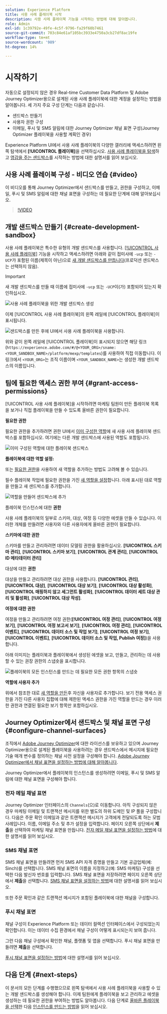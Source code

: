 ```yaml
---
solution: Experience Platform
title: 사용 사례 플레이북 시작
description: 사용 사례 플레이북 기능을 시작하는 방법에 대해 알아봅니다.
role: Admin
exl-id: 1c39792e-49fe-4c5f-9796-fa29f60b7461
source-git-commit: 703c84e61af105bc3933e4750a3cb27df8ac19fe
workflow-type: tm+mt
source-wordcount: '989'
ht-degree: 14%

---
```



# 시작하기

자동으로 설정되지 않은 경우 Real-time Customer Data Platform 및 Adobe Journey Optimizer용으로 설계된 사용 사례 플레이북에 대한 계정을 설정하는 방법을 알아봅니다. 세 가지 주요 구성 단계는 다음과 같습니다.

* 샌드박스 만들기
* 사용자 권한 구성
* 이메일, 푸시 및 SMS 알림에 대한 Journey Optimizer 채널 표면 구성(Journey Optimizer 플레이북을 사용할 계획인 경우)

Experience Platform UI에서 사용 사례 플레이북의 다양한 갤러리에 액세스하려면 왼쪽 탐색에서 **[!UICONTROL 플레이북]**&#x200B;을 선택하십시오. [사용 사례 플레이북을 탐색](../playbooks/navigate.md)하고 [영감을 주는 샌드박스](../playbooks/navigate.md)를 시작하는 방법에 대한 설명서를 읽어 보십시오.

## 사용 사례 플레이북 구성 - 비디오 연습 {#video}

이 비디오를 통해 Journey Optimizer에서 샌드박스를 만들고, 권한을 구성하고, 이메일, 푸시 및 SMS 알림에 대한 채널 표면을 구성하는 데 필요한 단계에 대해 알아보십시오.

>[!VIDEO](https://video.tv.adobe.com/v/3426987?learn=on)

## 개발 샌드박스 만들기 {#create-development-sandbox}

사용 사례 플레이북은 특수한 유형의 개발 샌드박스를 사용합니다. [[!UICONTROL 사용 사례 플레이북]](/help/use-case-playbooks/playbooks/overview.md) 기능을 시작하고 액세스하려면 아래와 같이 접미사에 `-ucp` 또는 `-UCP`가 포함된 이름(제목이 아닌)으로 [새 개발 샌드박스를 만듭니다](/help/sandboxes/ui/user-guide.md#create)(프로덕션 샌드박스는 선택하지 않음).

>[!IMPORTANT]
>
>새 개발 샌드박스를 만들 때 이름에 접미사에 `-ucp` 또는 `-UCP`이(가) 포함되어 있는지 확인하십시오.


![사용 사례 플레이북을 위한 개발 샌드박스 생성](/help/use-case-playbooks/assets/playbooks/get-started/create-sandbox-ucp.png)

이제 [!UICONTROL 사용 사례 플레이북]의 왼쪽 레일에 [!UICONTROL 플레이북]이 표시됩니다.

![샌드박스를 만든 후에 UI에서 사용 사례 플레이북을 사용합니다.](/help/use-case-playbooks/assets/playbooks/get-started/ucp-sandbox-in-ui.png)

위와 같이 왼쪽 레일에 [!UICONTROL 플레이북]이 표시되지 않으면 해당 링크(`https://experience.adobe.com/#/@<YOUR_ORG>/sname:<YOUR_SANDBOX_NAME>/platform/mexp/templates`)를 사용하여 직접 이동합니다. 이 링크에서 `<YOUR_ORG>`는 조직 이름이며 `<YOUR_SANDBOX_NAME>`는 생성한 개발 샌드박스의 이름입니다.

## 팀에 필요한 액세스 권한 부여 {#grant-access-permissions}

[!UICONTROL 사용 사례 플레이북]을 시작하려면 마케팅 팀원이 만든 플레이북 목록을 보거나 직접 플레이북을 만들 수 있도록 올바른 권한이 필요합니다.

**필요한 권한**

필요한 권한을 추가하려면 권한 UI에서 [이미 구성한 역할](/help/access-control/abac/ui/permissions.md#managing-sandboxes-for-role)에 새 사용 사례 플레이북 샌드박스를 포함하십시오. 여기에는 다른 개발 샌드박스에 사용된 역할도 포함됩니다.

![이미 구성된 역할에 대한 플레이북 샌드박스](/help/use-case-playbooks/assets/playbooks/get-started/permissions-to-existing-roles.png)

**플레이북에 대한 역할 설정:**

또는 [필요한 권한](/help/access-control/home.md#sandboxes-and-permissions)을 사용하여 새 역할을 추가하는 방법도 고려해 볼 수 있습니다.

필수 플레이북 작업에 필요한 권한을 가진 [새 역할을 설정](/help/access-control/abac/ui/permissions.md)합니다. 아래 표시된 대로 역할을 만들고 새 샌드박스를 추가합니다.

![역할을 만들어 샌드박스에 추가](/help/use-case-playbooks/assets/playbooks/get-started/create-new-role.png)

플레이북 인스턴스에 대한 **권한**

사용 사례 플레이북의 일부로 스키마, 대상, 여정 등 다양한 에셋을 만들 수 있습니다. 이러한 개체를 만들려면 사용자와 다른 사용자에게 올바른 권한이 필요합니다.

**스키마에 대한 권한**

스키마를 만들고 관리하려면 데이터 모델링 권한을 활용하십시오. **[!UICONTROL 스키마 관리]**, **[!UICONTROL 스키마 보기]**, **[!UICONTROL 관계 관리]**, **[!UICONTROL ID 메타데이터 관리]**

대상에 대한 **권한**

대상을 만들고 관리하려면 대상 권한을 사용합니다. **[!UICONTROL 관리]**, **[!UICONTROL 대상]**, **[!UICONTROL 대상 보기]**, **[!UICONTROL 대상 활성화]**, **[!UICONTROL 매핑하지 않고 세그먼트 활성화]**, **[!UICONTROL 데이터 세트 대상 관리 및 활성화]**, **[!UICONTROL 대상 작성]**.

**여정에 대한 권한**

여정을 만들고 관리하려면 여정 권한(**[!UICONTROL 여정 관리]**, **[!UICONTROL 여정 보기]**, **[!UICONTROL 여정 보고서 보기]**, **[!UICONTROL 여정 관리]**, **[!UICONTROL 이벤트]**, **[!UICONTROL 데이터 소스 및 작업 보기]**, **[!UICONTROL 여정 보기]**, **[!UICONTROL 이벤트]**, **[!UICONTROL 데이터 소스 및 작업, Publish 여정]**)을 사용합니다.

아래 이미지는 플레이북과 플레이북에서 생성된 에셋을 보고, 만들고, 관리하는 데 사용할 수 있는 권장 권한의 스냅숏을 표시합니다.

![플레이북의 모든 인스턴스를 만드는 데 필요한 모든 권한 항목의 스냅숏](/help/use-case-playbooks/assets/playbooks/get-started/permission-snapshot.png)

**역할에 사용자 추가**

위에서 참조한 대로 [새 역할을 만든](/help/access-control/abac/ui/permissions.md#managing-users-for-role)후 자신을 사용자로 추가합니다. 보기 전용 액세스 권한을 가진 다른 사용자 집합에 대해 제한된 액세스 권한을 가진 역할을 만드는 경우 이러한 권한과 연결된 필요한 보기 항목만 포함하십시오.

## Journey Optimizer에서 샌드박스 및 채널 표면 구성 {#configure-channel-surfaces}

조직에서 [Adobe Journey Optimizer](https://experienceleague.adobe.com/docs/journey-optimizer/using/ajo-home.html?lang=ko-KR)에 대한 라이선스를 보유하고 있으며 Journey Optimizer용으로 설계된 플레이북을 사용하려는 경우 샌드박스에서 메시지에 필요한 기술 매개 변수를 정의하는 채널 사전 설정을 구성해야 합니다. [Adobe Journey Optimizer에서 채널 표면을 설정하는 방법에 대해 알아봅니다](https://experienceleague.adobe.com/docs/journey-optimizer/using/configuration/channel-surfaces.html).

Journey Optimizer에서 플레이북의 인스턴스를 생성하려면 이메일, 푸시 및 SMS 알림에 대한 채널 표면을 구성해야 합니다.

### 전자 메일 채널 표면

Journey Optimizer 인터페이스의 `Channels`(으)로 이동합니다. 아직 구성되지 않은 경우 마케팅 이메일 및 트랜잭션 메시지를 위한 별도의 하위 도메인 및 IP 풀을 구성합니다. 다음은 주문 확인 이메일과 같은 트랜잭션 메시지가 고객에게 전달되도록 하는 모범 사례입니다. 이름, 이메일 주소 및 추가 설정을 입력합니다. 페이지 오른쪽 상단에서 **제출**&#x200B;을 선택하여 마케팅 채널 표면을 만듭니다. [전자 메일 채널 표면을 설정하는 방법](https://experienceleague.adobe.com/docs/journey-optimizer/using/email/configure-email/email-settings.html)에 대한 설명서를 읽어 보십시오.

### SMS 채널 표면

SMS 채널 표면을 만들려면 먼저 SMS API 자격 증명을 만들고 기본 공급업체(예: Sinch)를 선택합니다. SMS 채널 표면의 이름을 지정하고(예: SMS 마케팅) 구성을 선택한 다음 발신자 번호를 입력합니다. SMS 채널 표면을 저장하려면 페이지 오른쪽 상단에서 **제출**&#x200B;을 선택합니다. [SMS 채널 표면을 설정하는 방법](https://experienceleague.adobe.com/docs/journey-optimizer/using/sms/sms-configuration.html?lang=ko#message-preset-sms)에 대한 설명서를 읽어 보십시오.

또한 주문 확인과 같은 트랜잭션 메시지가 포함된 플레이북에 대한 채널을 구성합니다.

### 푸시 채널 표면

채널 구성이 Experience Platform 또는 데이터 컬렉션 인터페이스에서 구성되었는지 확인합니다. 이는 데이터 수집 환경에서 채널 구성이 어떻게 표시되는지 보여 줍니다.

<!-- ![Channel configurations in Data collections](/help/use-case-playbooks/assets/playbooks/get-started/.png) -->

그런 다음 채널 구성에서 확인한 채널, 플랫폼 및 앱을 선택합니다. 푸시 채널 표면을 만들려면 **제출**&#x200B;을 선택합니다.

[푸시 채널 표면을 설정하는 방법](https://experienceleague.adobe.com/docs/journey-optimizer/using/push/push-config/push-configuration.html)에 대한 설명서를 읽어 보십시오.

## 다음 단계 {#next-steps}

이 문서의 모든 단계를 수행했으므로 왼쪽 탐색에서 사용 사례 플레이북을 사용할 수 있는 개발 샌드박스를 생성해야 합니다. 이제 팀원에게 플레이북을 보고 관리하고 에셋을 생성하는 데 필요한 권한을 부여하는 방법도 알아봅니다. 다음 단계로 [올바른 플레이북을 선택](/help/use-case-playbooks/playbooks/choose.md)한 다음 [인스턴스를 만드는 방법](/help/use-case-playbooks/playbooks/create-share-reuse.md)을 읽어 보십시오.
